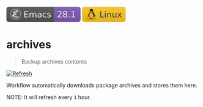 [![Emacs Version](./badges/emacs.svg)](https://www.gnu.org/software/emacs/download.html)
[![Linux](./badges/system.svg)](#)

# archives
> Backup archives contents

[![Refresh](https://github.com/emacs-eask/archives/actions/workflows/refresh.yml/badge.svg)](https://github.com/emacs-eask/archives/actions/workflows/refresh.yml)

Workflow automatically downloads package archives and stores them here.

NOTE: It will refresh every `1` hour.
